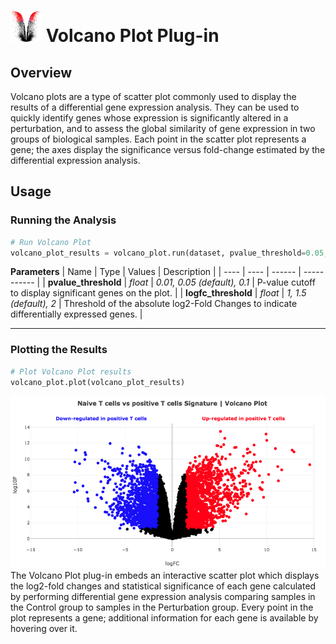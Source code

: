 <img src="img/volcano_plot-icon.png" width="50px"> Volcano Plot Plug-in
================

Overview
----------------
Volcano plots are a type of scatter plot commonly used to display the results of a differential gene expression analysis. They can be used to quickly identify genes whose expression is significantly altered in a perturbation, and to assess the global similarity of gene expression in two groups of biological samples. Each point in the scatter plot represents a gene; the axes display the significance versus fold-change estimated by the differential expression analysis.

Usage
----------------
### Running the Analysis
```python
# Run Volcano Plot
volcano_plot_results = volcano_plot.run(dataset, pvalue_threshold=0.05, logfc_threshold=1.5)
```

**Parameters**
| Name | Type | Values | Description |
| ---- | ---- | ------ | ----------- |
| **pvalue_threshold** | *float* | *0.01, 0.05 (default), 0.1* | P-value cutoff to display significant genes on the plot. |
| **logfc_threshold** | *float* | *1, 1.5 (default), 2* | Threshold of the absolute log2-Fold Changes to indicate differentially expressed genes. |


---
### Plotting the Results
```python
# Plot Volcano Plot results
volcano_plot.plot(volcano_plot_results)
```
<img src="img/volcano_plot-example.png"> 
The Volcano Plot plug-in embeds an interactive scatter plot which displays the log2-fold changes and statistical significance of each gene calculated by performing differential gene expression analysis comparing samples in the Control group to samples in the Perturbation group. Every point in the plot represents a gene; additional information for each gene is available by hovering over it.